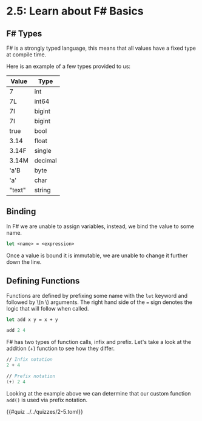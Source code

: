 # 2.5: Learn about F# Basics

## F# Types
F# is a strongly typed language, this means that all values have a fixed type at compile time.

Here is an example of a few types provided to us:

| Value  | Type    |
|--------|---------|
| 7      | int     |
| 7L     | int64   |
| 7I     | bigint  |
| 7I     | bigint  |
| true   | bool    |
| 3.14   | float   |
| 3.14F  | single  |
| 3.14M  | decimal |
| 'a'B   | byte    |
| 'a'    | char    |
| "text" | string  |

## Binding
In F# we are unable to assign variables, instead, we bind the value to some name.

```fsharp
let <name> = <expression>
```

Once a value is bound it is immutable, we are unable to change it further down 
the line. 

## Defining Functions
Functions are defined by prefixing some name with the `let` keyword and followed by
\\(n \\) arguments. The right hand side of the `=` sign denotes the logic
that will follow when called.

```fsharp
let add x y = x + y

add 2 4
```

F# has two types of function calls, infix and prefix. Let's take a look at the 
addition (+) function to see how they differ.

```fsharp
// Infix notation
2 + 4 

// Prefix notation
(+) 2 4
```

Looking at the example above we can determine that our custom function `add()` is used via 
prefix notation.

{{#quiz ../../quizzes/2-5.toml}}

